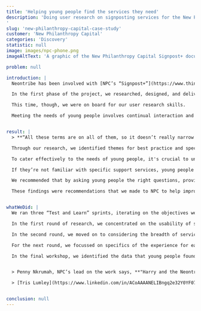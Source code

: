 ```yaml
---
title: 'Helping young people find the services they need'
description: 'Doing user research on signposting services for the New Philanthropy Capital (NPC)
'
slug: 'new-philanthropy-capital-case-study'
customer: 'New Philanthropy Capital'
categories: 'Discovery'
statistic: null
image: images/npc-phone.png
imageAltText: 'A graphic of the New Philanthropy Capital Signpost+ document'

problem: null

introduction: |
  Neontribe has been involved with [NPC’s “Signpost+”](https://www.thinknpc.org/examples-of-our-work/initiatives-were-working-on/signpost/) project since it began. Its core objective “to improve the quality of life for young people and communities, and the value that technology and data can bring to this” is dear to our hearts. We’ve been working on projects to benefit young people since we started up as an agency, and we’re proud of the impact we’ve helped deliver.

  In the first phase of the project, we researched, designed, and delivered “My Best Life”, a signposting site to help young people find services in Lambeth. NPC passed it on to young people’s advocacy organisation, Mind of my Own, and we helped them [rewrite it as a commercial product.](https://mindofmyown.org.uk/my-best-life/)

  This time, though, we were on board for our user research skills.

  Meeting the needs of young people involves continual interaction and collaboration with testers from the target audience, iteratively refining services based on their feedback, and that of other users. In the latest phase of the project, we’ve been looking at signposting through the eyes of a group of young people. 


result: |
  > **“All these terms are on all of them, so it doesn’t really narrow them down…I’d just want to search for support for dyslexia.”** -Young person, User Research Group

  Through our research, we identified themes for best practice and specific recommendations to the project partners that NPC was working with. Ultimately, the goal was to empower young people to get support whenever they needed it.

  To cater effectively to the needs of young people, it's crucial to understand their mindset, particularly their emotional state when seeking support. This helps identify services which match their needs, providing a user journey that supports their understanding of what they need.

  If they’re not familiar with specific support services, young people often start their search on Google. However, it's important to recognise that they are receptive to guidance as they navigate this process of discovery.  In this exploratory phase, signposting services can play a pivotal role in assisting them in narrowing down and selecting options that suit their needs.

  We recommended that by asking young people the right questions, providing a useful taxonomy of services, and providing well-written supporting content will all be useful for them at this stage. Once a young person has developed a clearer understanding about what assistance they need, they should be given the autonomy to choose the most suitable option for them. Additionally, offering related services may be beneficial due to the interconnected nature of support issues.

  These findings were recommendations that we made to NPC to help improve how young people find support services that they need at the right time.                     


whatWeDid: |
  We ran three “Test and Learn” sprints, iterating on the objectives we set ourselves, and the techniques we used each time. We focussed on signposting services provided by four partner organisations: The Mix, the National Support Network, Chasing the Stigma, and My Best Life.

  In the first round of research, we concentrated on the usability of signposting services with the aim of finding out how usable partner sites were in a fictionalised scenario. We developed and used a persona for this testing for safeguarding purposes. While we were keen to hear young people’s opinions, we didn’t want them to feel they had to share their own lived experience without the shield of a fictitious voice to speak with.

  In the second round, we moved on to considering the breadth of services offered by signposting sites and asked how helpful young people found the partner sites across a range of issues. Again, we used a persona, this time with a range of voices which we validated with our cohort of young people. 

  For the next round, we focussed on specifics of the experience for each of our partner organisations’ sites, using the same personas from the previous round, but going deeper into particular features. Notably, 2 of our partners had iterated their services since the second sprint and we wanted to investigate the impact of their changes. 

  In the final workshop, we identified the data that young people found most useful when being signposted. We then distilled their experience of the project into recommendations for improvements, both for our practice and for the project partners’ services.


  > Penny Nkrumah, NPC’s lead on the work says, **"Harry and the Neontribe team made a meaningful impact on the project’s quality. They were pivotal in sharpening our plan and delivering the research activities. Their work delivered the user-centred insights that are so useful to the signposting services that help young people get the best outcomes they can."**

  > [Tris Lumley](https://www.linkedin.com/in/ACoAAAANELIBngq2e32Y0YF07xu0zPj-JabNJlg), Director of Innovation & Development at NPC,  said, **"Harry and the [Neontribe](https://www.linkedin.com/company/neontribe-ltd/) team made a meaningful impact on the project’s quality. They were pivotal in sharpening our plan and delivering the research activities. Their work delivered the user-centred insights that are so useful to the signposting services that help young people get the best outcomes they can."**


conclusion: null
---
```


